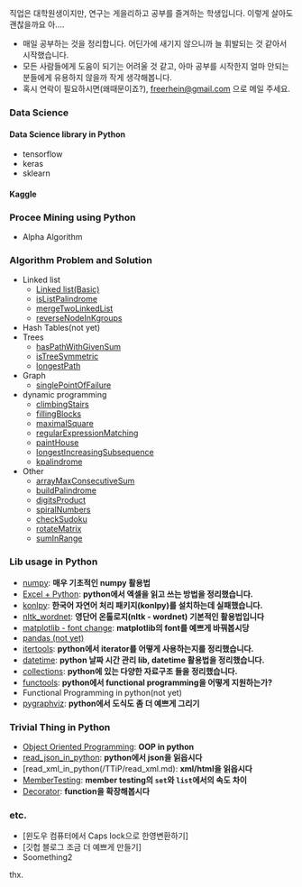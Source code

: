 직업은 대학원생이지만, 연구는 게을리하고 공부를 즐겨하는 학생입니다. 이렇게 살아도 괜찮을까요 아....
- 매일 공부하는 것을 정리합니다. 어딘가에 새기지 않으니까 늘 휘발되는 것 같아서 시작했습니다. 
- 모든 사람들에게 도움이 되기는 어려울 것 같고, 아마 공부를 시작한지 얼마 안되는 분들에게 유용하지 않을까 작게 생각해봅니다. 
- 혹시 연락이 필요하시면(왜때문이죠?), freerhein@gmail.com 으로 메일 주세요. 

### Data Science

#### Data Science library in Python

- tensorflow
- keras
- sklearn

#### Kaggle 

### Procee Mining using Python

- Alpha Algorithm

### Algorithm Problem and Solution

- Linked list
  - [Linked list(Basic)](/Algorithm/linkedListBasic.md)
  - [isListPalindrome](/Algorithm/linkedList_isListPalindrome.md)
  - [mergeTwoLinkedList](/Algorithm/mergeTwoLinkedLists.md)
  - [reverseNodeInKgroups](/Algorithm/reverseNodeInKGroups.md)
- Hash Tables(not yet)
- Trees
  - [hasPathWithGivenSum](/Algorithm/hasPathWithGivenSum.md)
  - [isTreeSymmetric](/Algorithm/isTreeSymmetric.md)
  - [longestPath](/Algorithm/longestPath.md)
- Graph
  - [singlePointOfFailure](/Algorithm/singlePointOfFailure.md)
- dynamic programming
  - [climbingStairs](/Algorithm/climbingStairs.md)
  - [fillingBlocks](/Algorithm/fillingBlocks.md)
  - [maximalSquare](/Algorithm/maximalSquare.md)
  - [regularExpressionMatching](/Algorithm/regularExpressionMatching.md)
  - [paintHouse](/Algorithm/paintHouse.md)
  - [longestIncreasingSubsequence](/Algorithm/longestIncreasingSubsequence.md)
  - [kpalindrome](/Algorithm/kpalindrome.md)
- Other
  - [arrayMaxConsecutiveSum](/Algorithm/arrayMaxConsecutiveSum.md)
  - [buildPalindrome](/Algorithm/buildPalindrome)
  - [digitsProduct](/Algorithm/digitsProduct)
  - [spiralNumbers](/Algorithm/spiralNumbers.md)
  - [checkSudoku](/Algorithm/checkSudoku.md)
  - [rotateMatrix](/Algorithm/rotateMatrix.md)
  - [sumInRange](/Algorithm/sumInRange.md)


### Lib usage in Python

- [numpy](/LibUsage/numpy_basic.md): **매우 기초적인 numpy 활용법**
- [Excel + Python](/LibUsage/excel_in_python.md): **python에서 엑셀을 읽고 쓰는 방법을 정리했습니다.**
- [konlpy](/LibUsage/konlpy(ing).md): **한국어 자연어 처리 패키지(konlpy)를 설치하는데 실패했습니다.**
- [nltk_wordnet](/LibUsage/nltk_wordnet.md): **영단어 온톨로지(nltk - wordnet) 기본적인 활용법입니다**
- [matplotlib - font change](LibUsage/matplotlib_change_font.md): **matplotlib의 font를 예쁘게 바꿔봅시당**
- [pandas (not yet)]()
- [itertools](/LibUsage/itertools.md): **python에서 iterator를 어떻게 사용하는지를 정리했습니다.**
- [datetime](LibUsage/datetime.md): **python 날짜 시간 관리 lib, datetime 활용법을 정리했습니다.**
- [collections](LibUsage/collections.md): **python에 있는 다양한 자료구조 들을 정리했습니다.**
- [functools](LibUsage/functools.md): **python에서 functional programming을 어떻게 지원하는가?**
- Functional Programming in python(not yet)
- [pygraphviz](): **python에서 도식도 좀 더 예쁘게 그리기**

### Trivial Thing in Python

- [Object Oriented Programming](/TTiP/oop_in_python.md): **OOP in python**
- [read_json_in_python](/TTiP/read_json_in_python.md): **python에서 json을 읽읍시다**
- [read_xml_in_python(/TTiP/read_xml.md): **xml/html을 읽읍시다**
- [MemberTesting](/TTiP/Python_membertesting.md): **member testing의 `set`와 `list`에서의 속도 차이**
- [Decorator](TTip/Python_decorator.md): **function을 확장해봅시다**

### etc.

- [윈도우 컴퓨터에서 Caps lock으로 한영변환하기]
- [깃헙 블로그 조금 더 예쁘게 만들기]
- Soomething2


thx. 
